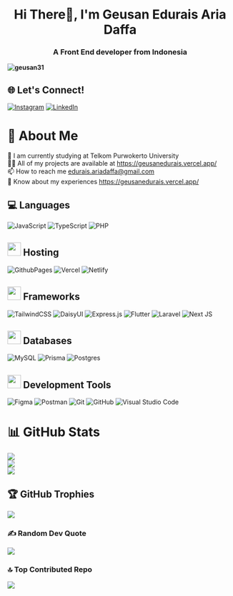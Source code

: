 <h1 align="center">Hi There👋, I'm Geusan Edurais Aria Daffa</h1>
<h3 align="center">A Front End developer from Indonesia</h3>

**<p align="left"> <img src="https://komarev.com/ghpvc/?username=geusan31&label=Profile%20views&color=0e75b6&style=flat" alt="geusan31" /> </p>**

## 🌐 Let's Connect!
[![Instagram](https://img.shields.io/badge/Instagram-%23E4405F.svg?logo=Instagram&logoColor=white)](https://instagram.com/https://www.instagram.com/raissan_31/) [![LinkedIn](https://img.shields.io/badge/LinkedIn-%230077B5.svg?logo=linkedin&logoColor=white)](www.linkedin.com/in/geusanedurais) 


# 💫 About Me
🌱 I am currently studying at Telkom Purwokerto University<br>👨‍💻 All of my projects are available at https://geusanedurais.vercel.app/<br>📫 How to reach me edurais.ariadaffa@gmail.com<br>📄 Know about my experiences https://geusanedurais.vercel.app/

## 💻 Languages
![JavaScript](https://img.shields.io/badge/javascript-%23323330.svg?style=for-the-badge&logo=javascript&logoColor=%23F7DF1E) ![TypeScript](https://img.shields.io/badge/typescript-%23007ACC.svg?style=for-the-badge&logo=typescript&logoColor=white) ![PHP](https://img.shields.io/badge/php-%23777BB4.svg?style=for-the-badge&logo=php&logoColor=white) 

##  <img width="30" src="https://github.com/user-attachments/assets/b628a10a-e4da-47f7-a90e-6db83eb6fc03"></img> Hosting
![GithubPages](https://img.shields.io/badge/github%20pages-121013?style=for-the-badge&logo=github&logoColor=white) ![Vercel](https://img.shields.io/badge/vercel-%23000000.svg?style=for-the-badge&logo=vercel&logoColor=white) ![Netlify](https://img.shields.io/badge/netlify-%23000000.svg?style=for-the-badge&logo=netlify&logoColor=#00C7B7)

##  <img width="30" src="https://github.com/user-attachments/assets/41655859-4dc0-4129-a110-7e63baa3487f"></img> Frameworks
![TailwindCSS](https://img.shields.io/badge/tailwindcss-%2338B2AC.svg?style=for-the-badge&logo=tailwind-css&logoColor=white) ![DaisyUI](https://img.shields.io/badge/daisyui-5A0EF8?style=for-the-badge&logo=daisyui&logoColor=white) ![Express.js](https://img.shields.io/badge/express.js-%23404d59.svg?style=for-the-badge&logo=express&logoColor=%2361DAFB) ![Flutter](https://img.shields.io/badge/Flutter-%2302569B.svg?style=for-the-badge&logo=Flutter&logoColor=white) ![Laravel](https://img.shields.io/badge/laravel-%23FF2D20.svg?style=for-the-badge&logo=laravel&logoColor=white) ![Next JS](https://img.shields.io/badge/Next-black?style=for-the-badge&logo=next.js&logoColor=white) 

##  <img width="30" src="https://github.com/user-attachments/assets/2d601222-9959-42fb-a17f-2401cdce2583"></img> Databases
![MySQL](https://img.shields.io/badge/mysql-4479A1.svg?style=for-the-badge&logo=mysql&logoColor=white) ![Prisma](https://img.shields.io/badge/Prisma-3982CE?style=for-the-badge&logo=Prisma&logoColor=white) ![Postgres](https://img.shields.io/badge/postgres-%23316192.svg?style=for-the-badge&logo=postgresql&logoColor=white) 

##  <img width="30" src="https://github.com/user-attachments/assets/4387b9d5-a00c-4ae9-b0cb-639ede4c4b06"></img> Development Tools
![Figma](https://img.shields.io/badge/figma-%23F24E1E.svg?style=for-the-badge&logo=figma&logoColor=white) ![Postman](https://img.shields.io/badge/Postman-FF6C37?style=for-the-badge&logo=postman&logoColor=white) ![Git](https://img.shields.io/badge/git-%23F05033.svg?style=for-the-badge&logo=git&logoColor=white) ![GitHub](https://img.shields.io/badge/github-%23121011.svg?style=for-the-badge&logo=github&logoColor=white) ![Visual Studio Code](https://img.shields.io/badge/Visual%20Studio%20Code-0079CA?style=for-the-badge&logo=visualstudiocode)




# 📊 GitHub Stats
![](https://github-readme-stats.vercel.app/api?username=Geusan31&theme=tokyonight&hide_border=false&include_all_commits=true&count_private=true)<br/>
![](https://github-readme-streak-stats.herokuapp.com/?user=Geusan31&theme=tokyonight&hide_border=false)<br/>
![](https://github-readme-stats.vercel.app/api/top-langs/?username=Geusan31&theme=tokyonight&hide_border=false&include_all_commits=true&count_private=true&layout=compact)

## 🏆 GitHub Trophies
![](https://github-profile-trophy.vercel.app/?username=Geusan31&theme=tokyonight&no-frame=false&no-bg=false&margin-w=4)

### ✍️ Random Dev Quote
![](https://quotes-github-readme.vercel.app/api?type=horizontal&theme=tokyonight)

### 🔝 Top Contributed Repo
![](https://github-contributor-stats.vercel.app/api?username=Geusan31&limit=5&theme=tokyonight&combine_all_yearly_contributions=true)

<!-- Proudly created with GPRM ( https://gprm.itsvg.in ) -->
